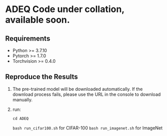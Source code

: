 # ADEQ Code under collation, available soon.

## Requirements

- Python >= 3.7.10
- Pytorch >= 1.7.0
- Torchvision >= 0.4.0

## Reproduce the Results 

1. The pre-trained model will be downloaded automatically. If the download process fails, please use the URL in the console to download manually.
2. run:
    
    `cd ADEQ`

    `bash run_cifar100.sh` 
    for CIFAR-100
    `bash run_imagenet.sh`
    for ImageNet
